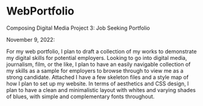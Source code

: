 # WebPortfolio
Composing Digital Media Project 3: Job Seeking Portfolio

November 9, 2022: 

For my web portfolio, I plan to draft a collection of my works to demonstrate my digital skills for potential employers.  Looking to go into digital media, journalism, film, or the like, I plan to have an easily navigable collection of my skills as a sample for employers to browse through to view me as a strong candidate.  Attached I have a few skeleton files and a style map of how I plan to set up my website.  In terms of aesthetics and CSS design, I plan to have a clean and minimalistic layout with whites and varying shades of blues, with simple and complementary fonts throughout.  

